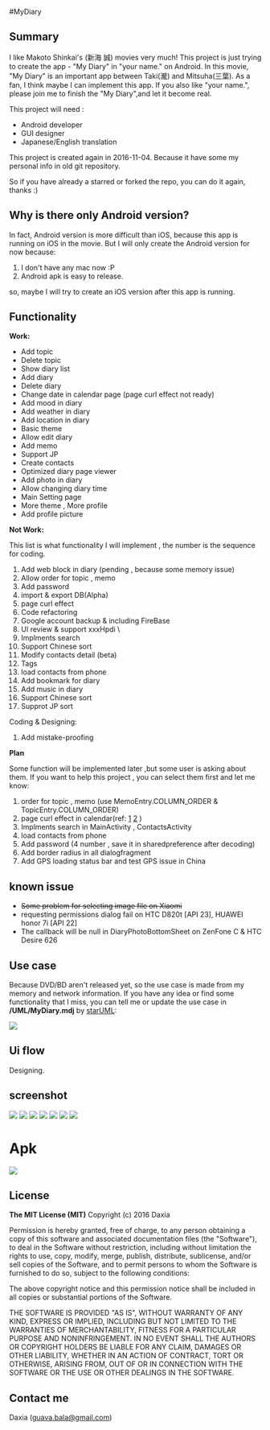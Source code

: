 #MyDiary 

## Summary

I like Makoto Shinkai's (新海 誠) movies very much! This project is just trying to create the app - "My Diary" in "your name." on Android. In this movie, "My Diary" is an important app between Taki(瀧) and Mitsuha(三葉). As a fan, I think maybe I can implement this app. If you also like "your name.", please join me to finish the "My Diary",and let it become real.

This project will need :
* Android developer
* GUI designer
* Japanese/English translation 

This project is created again in 2016-11-04. Because it have some my personal info in old git repository.

So if you have already a starred or forked the repo,  you can do it again, thanks :)

## Why is there only Android version?

In fact, Android version is more difficult than iOS, because this app is running on iOS in the movie. But I will only create the Android version for now because:

1. I don't have any mac now :P 
2. Android apk is easy to release.

so, maybe I will try to create an iOS version after this app is running.


## Functionality

 **Work:**
* Add topic
* Delete topic
* Show diary list
* Add diary
* Delete diary
* Change date in calendar page (page curl effect not ready)
* Add  mood in diary
* Add  weather in diary 
* Add location in diary
* Basic theme
* Allow edit diary
* Add memo
* Support JP
* Create contacts
* Optimized diary page viewer 
* Add photo in diary
* Allow changing diary time
* Main Setting page
* More theme , More profile
* Add profile picture

**Not Work:**

This list is what functionality I will implement , the number is the sequence for coding.

1. Add web block in diary (pending , because some memory issue)
2. Allow order for topic , memo 
3. Add password 
4. import & export DB(Alpha) 
5. page curl effect
6. Code refactoring
7. Google account backup & including FireBase
8. UI review & support xxxHpdi \
9. Implments search
10. Support Chinese sort
11. Modify contacts detail (beta)
12. Tags
13. load contacts from phone
14. Add bookmark for diary
15. Add music in diary
16. Support Chinese sort
16. Supprot JP sort

Coding & Designing:

1. Add mistake-proofing

**Plan**

Some function will be implemented later ,but some user is asking about them.
If you want to help this project , you can select them first and let me know:

1. order for topic , memo (use  MemoEntry.COLUMN_ORDER & TopicEntry.COLUMN_ORDER)
2. page curl effect in calendar(ref: [1](https://github.com/harism/android_page_curl) [2](http://blog.csdn.net/aigestudio/article/details/42678541) )
3. Implments search in MainActivity , ContactsActivity
4. load contacts from phone
5. Add password (4 number , save it in sharedpreference after decoding)
6. Add border radius in all dialogfragment 
7. Add GPS loading status bar and test GPS issue in China

## known issue

* ~~Some problem for selecting image file on Xiaomi~~
* requesting permissions dialog fail on HTC D820t [API 23], HUAWEI honor 7i [API 22]   
* The callback will be null in DiaryPhotoBottomSheet on ZenFone C & HTC Desire 626  

## Use case

Because DVD/BD aren't released yet, so the use case is made from my memory and network information. 
If you have any idea or find some functionality that I miss, you can tell me or update the use case in **/UML/MyDiary.mdj**  by [starUML](http://staruml.io/):

![](/screenshot/usercase.png) 


## Ui flow

Designing.

## screenshot

![](/screenshot/s_0.png) 
![](/screenshot/s_1.png) 
![](/screenshot/s_2.png) 
![](/screenshot/s_3.png)
![](/screenshot/s_4.png)
![](/screenshot/s_5.png)
![](/screenshot/s_6.png)


# Apk
[![](/screenshot/google-play-badge.png) ](https://play.google.com/store/apps/details?id=com.kiminonawa.mydiary)


## License

**The MIT License (MIT)**
Copyright (c) 2016 Daxia

Permission is hereby granted, free of charge, to any person obtaining a copy of this software and associated documentation files (the "Software"), to deal in the Software without restriction, including without limitation the rights to use, copy, modify, merge, publish, distribute, sublicense, and/or sell copies of the Software, and to permit persons to whom the Software is furnished to do so, subject to the following conditions:

The above copyright notice and this permission notice shall be included in all copies or substantial portions of the Software.

THE SOFTWARE IS PROVIDED "AS IS", WITHOUT WARRANTY OF ANY KIND, EXPRESS OR IMPLIED, INCLUDING BUT NOT LIMITED TO THE WARRANTIES OF MERCHANTABILITY, FITNESS FOR A PARTICULAR PURPOSE AND NONINFRINGEMENT. IN NO EVENT SHALL THE AUTHORS OR COPYRIGHT HOLDERS BE LIABLE FOR ANY CLAIM, DAMAGES OR OTHER LIABILITY, WHETHER IN AN ACTION OF CONTRACT, TORT OR OTHERWISE, ARISING FROM, OUT OF OR IN CONNECTION WITH THE SOFTWARE OR THE USE OR OTHER DEALINGS IN THE SOFTWARE.


## Contact me

Daxia (guava.bala@gmail.com)
